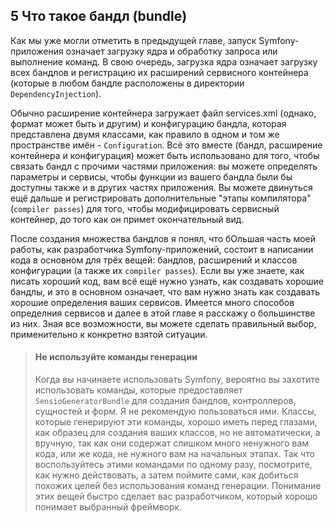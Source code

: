 ## 5 Что такое бандл (bundle)

Как мы уже могли отметить в предыдущей главе, запуск Symfony-приложения означает загрузку ядра и
обработку запроса или выполнение команд. В свою очередь, загрузка ядра означает загрузку всех бандлов 
и регистрацию их расширений сервисного контейнера (которые в любом бандле расположены в директории 
`DependencyInjection`). 

Обычно расширение контейнера загружает файл services.xml (однако, формат может быть и другим) и конфигурацию
бандла, которая представлена двумя классами, как правило в одном и том же пространстве имён - `Configuration`.
Всё это вместе (бандл, расширение контейнера и конфигурация) может быть использовано для того, чтобы связать бандл
с прочими частями приложения: вы можете определять параметры и сервисы, чтобы функции из вашего бандла были бы доступны 
также и в других частях приложения. Вы можете двинуться ещё дальше и регистрировать дополнительные "этапы компилятора"
(`compiler passes`) для того, чтобы модифицировать сервисный контейнер, до того как он примет окончательный вид.

После создания множества бандлов я понял, что бОльшая часть моей работы, как разработчика Symfony-приложений, состоит в
написании кода в основном для трёх вещей: бандлов, расширений и классов конфигурации (а также их `compiler passes`).
Если вы уже знаете, как писать хороший код, вам всё ещё нужно узнать, как создавать хорошие бандлы, и это в основном 
означает, что вам нужно знать как создавать хорошие определения ваших сервисов. Имеется много способов определния 
сервисов и далее в этой главе я расскажу о большинстве из них. Зная все возможности, вы можете сделать правильный 
выбор, применительно к конкретно взятой ситуации.

> #### Не используйте команды генерации
> 
> Когда вы начинаете использовать Symfony, вероятно вы захотите использовать команды, которые предоставляет
> `SensioGeneratorBundle` для создания бандлов, контроллеров, сущностей и форм. Я не рекомендую пользоваться ими.
> Классы, которые генерируют эти команды, хорошо иметь перед глазами, как образец для создания ваших классов, но 
> не автоматически, а вручную, так как они содержат слишком много ненужного вам кода, или же кода, не нужного вам
> на начальных этапах. Так что воспользуйтесь этими командами по одному разу, посмотрите, как нужно действовать,
> а затем поймите сами, как добиться похожих целей без использования команд генерации.
> Понимание этих вещей быстро сделает вас разработчиком, который хорошо понимает выбранный фреймворк.